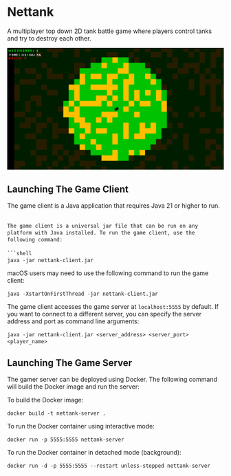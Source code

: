 # Nettank

A multiplayer top down 2D tank battle game where players control tanks and try to destroy each other.

![img.png](img.png)

## Launching The Game Client

The game client is a Java application that requires Java 21 or higher to run.

```shell

The game client is a universal jar file that can be run on any platform with Java installed. To run the game client, use the following command:

```shell
java -jar nettank-client.jar
```

macOS users may need to use the following command to run the game client:

```shell
java -XstartOnFirstThread -jar nettank-client.jar
```

The game client accesses the game server at `localhost:5555` by default. If you want to connect to a different server, you can specify the server address and port as command line arguments:

```shell
java -jar nettank-client.jar <server_address> <server_port> <player_name>
```

## Launching The Game Server

The gamer server can be deployed using Docker. The following command will build the Docker image and run the server:

To build the Docker image:

```shell
docker build -t nettank-server .
```

To run the Docker container using interactive mode:

```shell
docker run -p 5555:5555 nettank-server
```

To run the Docker container in detached mode (background):

```shell
docker run -d -p 5555:5555 --restart unless-stopped nettank-server
```